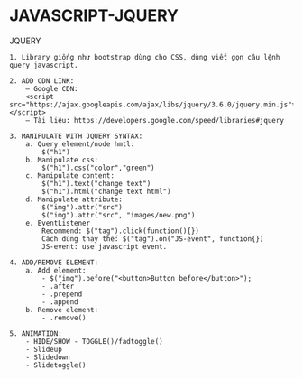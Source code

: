 # JAVASCRIPT-JQUERY

JQUERY

	1. Library giống như bootstrap dùng cho CSS, dùng viết gọn câu lệnh query javascript.
	
	2. ADD CDN LINK:
		– Google CDN: 
		<script src="https://ajax.googleapis.com/ajax/libs/jquery/3.6.0/jquery.min.js"></script>
		– Tài liệu: https://developers.google.com/speed/libraries#jquery
	
	3. MANIPULATE WITH JQUERY SYNTAX:
		a. Query element/node hmtl: 
			$("h1")
		b. Manipulate css: 
			$("h1").css("color","green")
		c. Manipulate content:  
			$("h1").text("change text")
			$("h1").html("change text html")
		d. Manipulate attribute: 
			$("img").attr("src")
			$("img").attr("src", "images/new.png")
		e. EventListener
			Recommend: $("tag").click(function(){})
			Cách dùng thay thế: $("tag").on("JS-event", function{})
			JS-event: use javascript event.
	
	4. ADD/REMOVE ELEMENT:
		a. Add element:
			- $("img").before("<button>Button before</button>");
			- .after
			- .prepend
			- .append
		b. Remove element:
			- .remove() 

	5. ANIMATION:
		- HIDE/SHOW - TOGGLE()/fadtoggle()
		- Slideup 
		- Slidedown
		- Slidetoggle()



